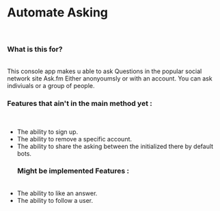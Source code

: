 # Automate Asking
<br><h3>What is this for?</h3></br>
This console app makes u able to ask Questions in the popular social network site Ask.fm Either anonyoumsly or with an account.
You can ask indiviuals or a group of people.
<br><h3>Features that ain't in the main method yet :</h3></br>
- The ability to sign up.
- The ability to remove a specific account.
- The ability to share the asking between the initialized there by default bots.
<br><h3>Might be implemented Features :</h3></br>
- The ability to like an answer.
- The ability to follow a user.
